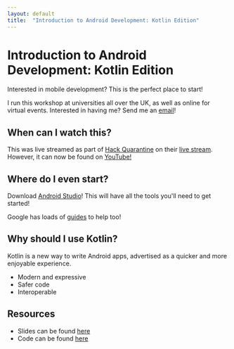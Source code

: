 ```yaml
---
layout: default
title:  "Introduction to Android Development: Kotlin Edition"
---
```


# Introduction to Android Development: Kotlin Edition

Interested in mobile development? This is the perfect place to start!

I run this workshop at universities all over the UK, as well as online for virtual events. Interested in having me? Send me an [email](mailto:will@will-russell.com)!

## When can I watch this?

This was live streamed as part of [Hack Quarantine](https://hackquarantine.com) on their [live stream](https://hackquarantine.com/stream). However, it can now be found on [YouTube!](https://youtu.be/uPxA8GhEQlI)

## Where do I even start?

Download [Android Studio](https://developer.android.com/studio)! This will have all the tools you'll need to get started!

Google has loads of [guides](https://developer.android.com/guide) to help too!

## Why should I use Kotlin?

Kotlin is a new way to write Android apps, advertised as a quicker and more enjoyable experience.

- Modern and expressive
- Safer code
- Interoperable

## Resources

- Slides can be found [here](/assets/slides/android/kotlin/android-kotlin-slides.pdf)
- Code can be found [here](https://github.com/wrussell1999/android-workshop-kotlin)
